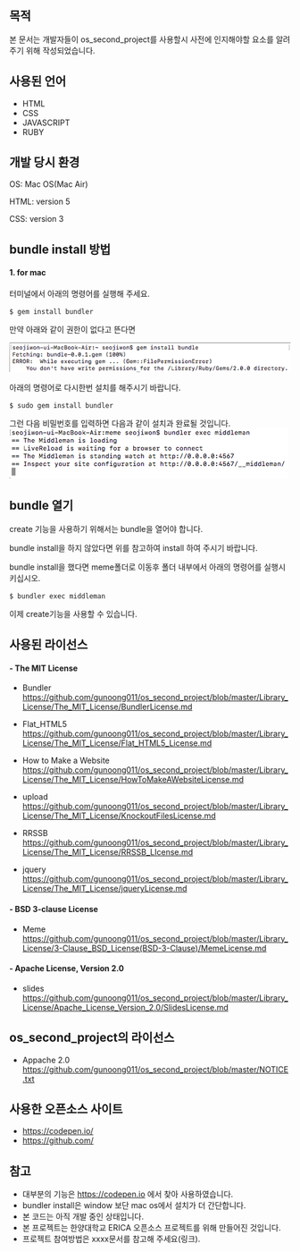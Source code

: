 목적
-------
 본 문서는 개발자들이 os_second_project를 사용할시 사전에 인지해야할 요소를 알려주기 위해 작성되었습니다.

사용된 언어
---------
* HTML
* CSS
* JAVASCRIPT
* RUBY

개발 당시 환경
----------------
OS: Mac OS(Mac Air)

HTML: version 5

CSS: version 3


bundle install 방법
-----------------
#### 1. for mac
터미널에서 아래의 명령어를 실행해 주세요.

    $ gem install bundler

만약 아래와 같이 권한이 없다고 뜬다면 

<img src = "https://github.com/nickjw0205/for-image-upload/blob/master/%E1%84%89%E1%85%B3%E1%84%8F%E1%85%B3%E1%84%85%E1%85%B5%E1%86%AB%E1%84%89%E1%85%A3%E1%86%BA%202017-11-23%20%E1%84%8B%E1%85%A9%E1%84%92%E1%85%AE%204.26.20.png">

아래의 명령어로 다시한번 설치를 해주시기 바랍니다.

    $ sudo gem install bundler

그런 다음 비밀번호를 입력하면 다음과 같이 설치과 완료될 것입니다.
<img src = "https://github.com/nickjw0205/for-image-upload/blob/master/%E1%84%89%E1%85%B3%E1%84%8F%E1%85%B3%E1%84%85%E1%85%B5%E1%86%AB%E1%84%89%E1%85%A3%E1%86%BA%202017-11-23%20%E1%84%8B%E1%85%A9%E1%84%92%E1%85%AE%204.23.57.png">


bundle 열기
------------

create 기능을 사용하기 위해서는 bundle을 열어야 합니다.

bundle install을 하지 않았다면 위를 참고하여 install 하여 주시기 바랍니다.

bundle install을 했다면 meme폴더로 이동후 폴더 내부에서 아래의 명령어를 실행시키십시오.

    $ bundler exec middleman

이제 create기능을 사용할 수 있습니다.


사용된 라이선스
-------------
#### - The MIT License

- Bundler    <br />  https://github.com/gunoong011/os_second_project/blob/master/Library_License/The_MIT_License/BundlerLicense.md

- Flat_HTML5    <br />  https://github.com/gunoong011/os_second_project/blob/master/Library_License/The_MIT_License/Flat_HTML5_License.md

- How to Make a Website    <br />  https://github.com/gunoong011/os_second_project/blob/master/Library_License/The_MIT_License/HowToMakeAWebsiteLicense.md

- upload    <br />  https://github.com/gunoong011/os_second_project/blob/master/Library_License/The_MIT_License/KnockoutFilesLicense.md

- RRSSB    <br />  https://github.com/gunoong011/os_second_project/blob/master/Library_License/The_MIT_License/RRSSB_LIcense.md

- jquery    <br /> https://github.com/gunoong011/os_second_project/blob/master/Library_License/The_MIT_License/jqueryLicense.md

#### - BSD 3-clause License

- Meme     <br />  https://github.com/gunoong011/os_second_project/blob/master/Library_License/3-Clause_BSD_License(BSD-3-Clause)/MemeLicense.md

#### - Apache License, Version 2.0
- slides    <br />  https://github.com/gunoong011/os_second_project/blob/master/Library_License/Apache_License_Version_2.0/SlidesLicense.md

os_second_project의 라이선스
---------------------------
- Appache 2.0 <br />  https://github.com/gunoong011/os_second_project/blob/master/NOTICE.txt

사용한 오픈소스 사이트
------------------
- https://codepen.io/
- https://github.com/

참고
-------
- 대부분의 기능은 https://codepen.io 에서 찾아 사용하였습니다.
- bundler install은 window 보단 mac os에서 설치가 더 간단합니다.
- 본 코드는 아직 개발 중인 상태입니다.
- 본 프로젝트는 한양대학교 ERICA 오픈소스 프로젝트를 위해 만들어진 것입니다.
- 프로젝트 참여방법은 xxxx문서를 참고해 주세요(링크).
